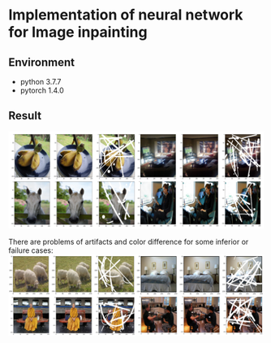 # Implementation of neural network for Image inpainting
## Environment
* python 3.7.7
* pytorch 1.4.0

## Result
![Image1](https://github.com/XinmiaoHuang/Image_Inpainting/blob/master/pic/image.png)

There are problems of artifacts and color difference for some inferior or failure cases:
![Image2](https://github.com/XinmiaoHuang/Image_Inpainting/blob/master/pic/inferior1.png)


